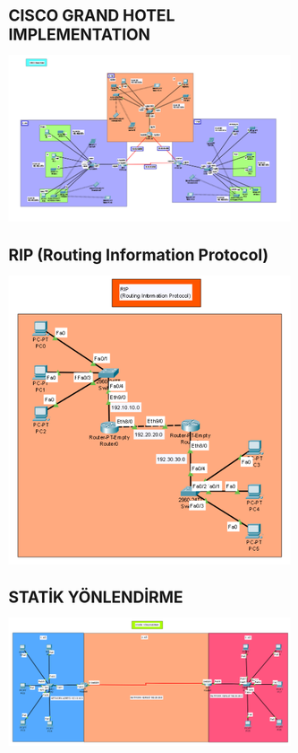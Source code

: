 # CISCO GRAND HOTEL IMPLEMENTATION
<img src="https://github.com/reisoglusoftware/Networking-Projects/blob/main/CISCO%20Grand%20Hotel/Cisco%20Grand%20Hotel.png">

# RIP (Routing Information Protocol)
<img src="https://github.com/reisoglusoftware/Networking-Projects/blob/main/RIP%20(Routing%20Information%20Protocol)/RIP.png">

# STATİK YÖNLENDİRME
<img SRC="https://github.com/reisoglusoftware/Networking-Projects/blob/main/Statik%20Y%C3%B6nlendirme/Statik%20Y%C3%B6nlendirme.png">

